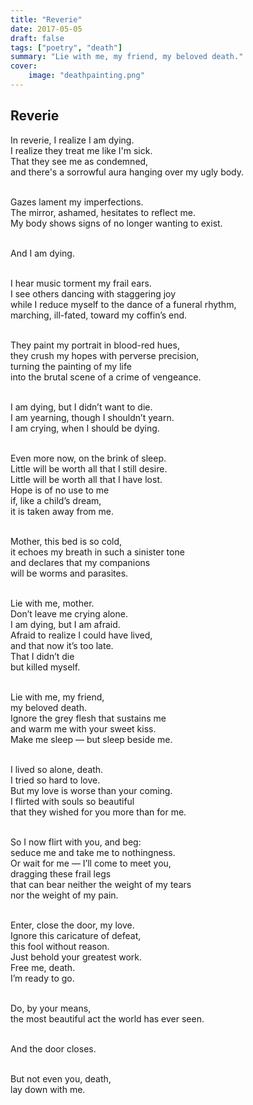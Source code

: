 ```yaml
---
title: "Reverie"
date: 2017-05-05
draft: false
tags: ["poetry", "death"]
summary: "Lie with me, my friend, my beloved death."
cover:
    image: "deathpainting.png"
---
```


## Reverie
In reverie, I realize I am dying.<br>
I realize they treat me like I'm sick.<br>
That they see me as condemned,<br>
and there's a sorrowful aura hanging over my ugly body.<br><br>

Gazes lament my imperfections.<br>
The mirror, ashamed, hesitates to reflect me.<br>
My body shows signs of no longer wanting to exist.<br><br>

And I am dying.<br><br>

I hear music torment my frail ears.<br>
I see others dancing with staggering joy<br>
while I reduce myself to the dance of a funeral rhythm,<br>
marching, ill-fated, toward my coffin’s end.<br><br>

They paint my portrait in blood-red hues,<br>
they crush my hopes with perverse precision,<br>
turning the painting of my life<br>
into the brutal scene of a crime of vengeance.<br><br>

I am dying, but I didn’t want to die.<br>
I am yearning, though I shouldn’t yearn.<br>
I am crying, when I should be dying.<br><br>

Even more now, on the brink of sleep.<br>
Little will be worth all that I still desire.<br>
Little will be worth all that I have lost.<br>
Hope is of no use to me<br>
if, like a child’s dream,<br>
it is taken away from me.<br><br>

Mother, this bed is so cold,<br>
it echoes my breath in such a sinister tone<br>
and declares that my companions<br>
will be worms and parasites.<br><br>

Lie with me, mother.<br>
Don’t leave me crying alone.<br>
I am dying, but I am afraid.<br>
Afraid to realize I could have lived,<br>
and that now it’s too late.<br>
That I didn’t die<br>
but killed myself.<br><br>

Lie with me, my friend,<br>
my beloved death.<br>
Ignore the grey flesh that sustains me<br>
and warm me with your sweet kiss.<br>
Make me sleep — but sleep beside me.<br><br>

I lived so alone, death.<br>
I tried so hard to love.<br>
But my love is worse than your coming.<br>
I flirted with souls so beautiful<br>
that they wished for you more than for me.<br><br>

So I now flirt with you, and beg:<br>
seduce me and take me to nothingness.<br>
Or wait for me — I’ll come to meet you,<br>
dragging these frail legs<br>
that can bear neither the weight of my tears<br>
nor the weight of my pain.<br><br>

Enter, close the door, my love.<br>
Ignore this caricature of defeat,<br>
this fool without reason.<br>
Just behold your greatest work.<br>
Free me, death.<br>
I’m ready to go.<br><br>

Do, by your means,<br>
the most beautiful act the world has ever seen.<br><br>

And the door closes.<br><br>

But not even you, death,<br>
lay down with me.<br>

